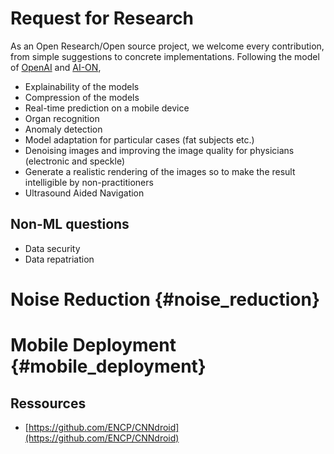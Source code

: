 # Request for Research

As an Open Research/Open source project, we welcome every contribution, from simple suggestions to concrete implementations. Following the model of [OpenAI](https://openai.com/requests-for-research/) and [AI-ON](http://ai-on.org/), 

* Explainability of the models
* Compression of the models
* Real-time prediction on a mobile device
* Organ recognition 
* Anomaly detection
* Model adaptation for particular cases \(fat subjects etc.\)
* Denoising images and improving the image quality for physicians \(electronic and speckle\)
* Generate a realistic rendering of the images so to make the result intelligible
  by non-practitioners
* Ultrasound Aided Navigation

## Non-ML questions

* Data security
* Data repatriation

# Noise Reduction {#noise_reduction}

# Mobile Deployment {#mobile_deployment}

## Ressources

* [https://github.com/ENCP/CNNdroid](https://github.com/ENCP/CNNdroid)



